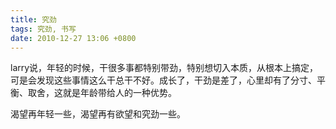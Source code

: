 ```yaml
---
title: 究劲
tags: 究劲, 书写
date: 2010-12-27 13:06 +0800
---
```



larry说，年轻的时候，干很多事都特别带劲，特别想切入本质，从根本上搞定，可是会发现这些事情这么干总干不好。成长了，干劲是差了，心里却有了分寸、平衡、取舍，这就是年龄带给人的一种优势。

渴望再年轻一些，渴望再有欲望和究劲一些。

